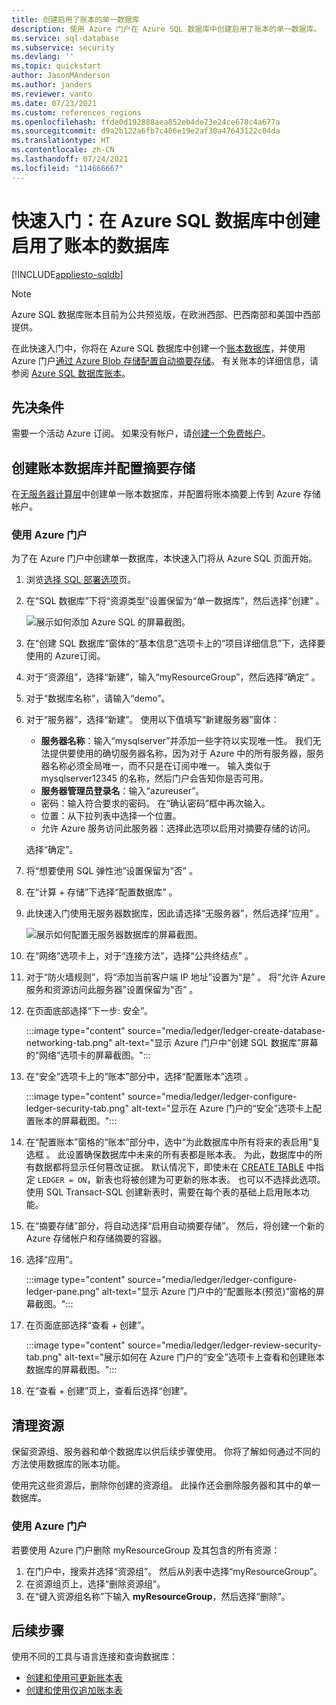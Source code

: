 ```yaml
---
title: 创建启用了账本的单一数据库
description: 使用 Azure 门户在 Azure SQL 数据库中创建启用了账本的单一数据库。
ms.service: sql-database
ms.subservice: security
ms.devlang: ''
ms.topic: quickstart
author: JasonMAnderson
ms.author: janders
ms.reviewer: vanto
ms.date: 07/23/2021
ms.custom: references_regions
ms.openlocfilehash: ffde0d192888aea852eb4de73e24ce678c4a677a
ms.sourcegitcommit: d9a2b122a6fb7c406e19e2af30a47643122c04da
ms.translationtype: HT
ms.contentlocale: zh-CN
ms.lasthandoff: 07/24/2021
ms.locfileid: "114666667"
---
```

# <a name="quickstart-create-a-database-in-azure-sql-database-with-ledger-enabled"></a>快速入门：在 Azure SQL 数据库中创建启用了账本的数据库

[!INCLUDE[appliesto-sqldb](../includes/appliesto-sqldb.md)]

> [!NOTE]
> Azure SQL 数据库账本目前为公共预览版，在欧洲西部、巴西南部和美国中西部提供。

在此快速入门中，你将在 Azure SQL 数据库中创建一个[账本数据库](ledger-overview.md#ledger-database)，并使用 Azure 门户[通过 Azure Blob 存储配置自动摘要存储](ledger-digest-management-and-database-verification.md#automatic-generation-and-storage-of-database-digests)。 有关账本的详细信息，请参阅 [Azure SQL 数据库账本](ledger-overview.md)。

## <a name="prerequisite"></a>先决条件

需要一个活动 Azure 订阅。 如果没有帐户，请[创建一个免费帐户](https://azure.microsoft.com/free/)。

## <a name="create-a-ledger-database-and-configure-digest-storage"></a>创建账本数据库并配置摘要存储

在[无服务器计算层](serverless-tier-overview.md)中创建单一账本数据库，并配置将账本摘要上传到 Azure 存储帐户。

### <a name="use-the-azure-portal"></a>使用 Azure 门户

为了在 Azure 门户中创建单一数据库，本快速入门将从 Azure SQL 页面开始。

1. 浏览[选择 SQL 部署选项](https://portal.azure.com/#create/Microsoft.AzureSQL)页。

1. 在“SQL 数据库”下将“资源类型”设置保留为“单一数据库”，然后选择“创建”   。

   ![展示如何添加 Azure SQL 的屏幕截图。](./media/single-database-create-quickstart/select-deployment.png)

1. 在“创建 SQL 数据库”窗体的“基本信息”选项卡上的“项目详细信息”下，选择要使用的 Azure订阅。

1. 对于“资源组”，选择“新建”，输入“myResourceGroup”，然后选择“确定” 。

1. 对于“数据库名称”，请输入“demo”。

1. 对于“服务器”，选择“新建”。 使用以下值填写“新建服务器”窗体：
   - **服务器名称**：输入“mysqlserver”并添加一些字符以实现唯一性。 我们无法提供要使用的确切服务器名称，因为对于 Azure 中的所有服务器，服务器名称必须全局唯一，而不只是在订阅中唯一。 输入类似于 mysqlserver12345 的名称，然后门户会告知你是否可用。
   - **服务器管理员登录名**：输入“azureuser”。
   - 密码：输入符合要求的密码。 在“确认密码”框中再次输入。
   - 位置：从下拉列表中选择一个位置。
   - 允许 Azure 服务访问此服务器：选择此选项以启用对摘要存储的访问。
   
   选择“确定”。
   
1. 将“想要使用 SQL 弹性池”设置保留为“否” 。

1. 在“计算 + 存储”下选择“配置数据库” 。

1. 此快速入门使用无服务器数据库，因此请选择“无服务器”，然后选择“应用” 。 

      ![展示如何配置无服务器数据库的屏幕截图。](./media/single-database-create-quickstart/configure-database.png)

1. 在“网络”选项卡上，对于“连接方法”，选择“公共终结点”  。
1. 对于“防火墙规则”，将“添加当前客户端 IP 地址”设置为“是”  。 将“允许 Azure 服务和资源访问此服务器”设置保留为“否” 。
1. 在页面底部选择“下一步: 安全”。

   :::image type="content" source="media/ledger/ledger-create-database-networking-tab.png" alt-text="显示 Azure 门户中“创建 SQL 数据库”屏幕的“网络”选项卡的屏幕截图。":::

1. 在“安全”选项卡上的“账本”部分中，选择“配置账本”选项  。

    :::image type="content" source="media/ledger/ledger-configure-ledger-security-tab.png" alt-text="显示在 Azure 门户的“安全”选项卡上配置账本的屏幕截图。":::

1. 在“配置账本”窗格的“账本”部分中，选中“为此数据库中所有将来的表启用”复选框  。 此设置确保数据库中未来的所有表都是账本表。 为此，数据库中的所有数据都将显示任何篡改证据。 默认情况下，即使未在 [CREATE TABLE](/sql/t-sql/statements/create-table-transact-sql) 中指定 `LEDGER = ON`，新表也将被创建为可更新的账本表。 也可以不选择此选项。 使用 SQL Transact-SQL 创建新表时，需要在每个表的基础上启用账本功能。

1. 在“摘要存储”部分，将自动选择“启用自动摘要存储”。 然后，将创建一个新的 Azure 存储帐户和存储摘要的容器。

1. 选择“应用”。

    :::image type="content" source="media/ledger/ledger-configure-ledger-pane.png" alt-text="显示 Azure 门户中的“配置账本(预览)”窗格的屏幕截图。":::

1. 在页面底部选择“查看 + 创建”。

    :::image type="content" source="media/ledger/ledger-review-security-tab.png" alt-text="展示如何在 Azure 门户的“安全”选项卡上查看和创建账本数据库的屏幕截图。":::

1. 在“查看 + 创建”页上，查看后选择“创建”。

## <a name="clean-up-resources"></a>清理资源

保留资源组、服务器和单个数据库以供后续步骤使用。 你将了解如何通过不同的方法使用数据库的账本功能。

使用完这些资源后，删除你创建的资源组。 此操作还会删除服务器和其中的单一数据库。

### <a name="use-the-azure-portal"></a>使用 Azure 门户

若要使用 Azure 门户删除 myResourceGroup 及其包含的所有资源：

1. 在门户中，搜索并选择“资源组”。 然后从列表中选择“myResourceGroup”。
1. 在资源组页上，选择“删除资源组”。
1. 在“键入资源组名称”下输入 **myResourceGroup**，然后选择“删除”。 

## <a name="next-steps"></a>后续步骤

使用不同的工具与语言连接和查询数据库：

- [创建和使用可更新账本表](ledger-how-to-updatable-ledger-tables.md)
- [创建和使用仅追加账本表](ledger-how-to-append-only-ledger-tables.md) 
